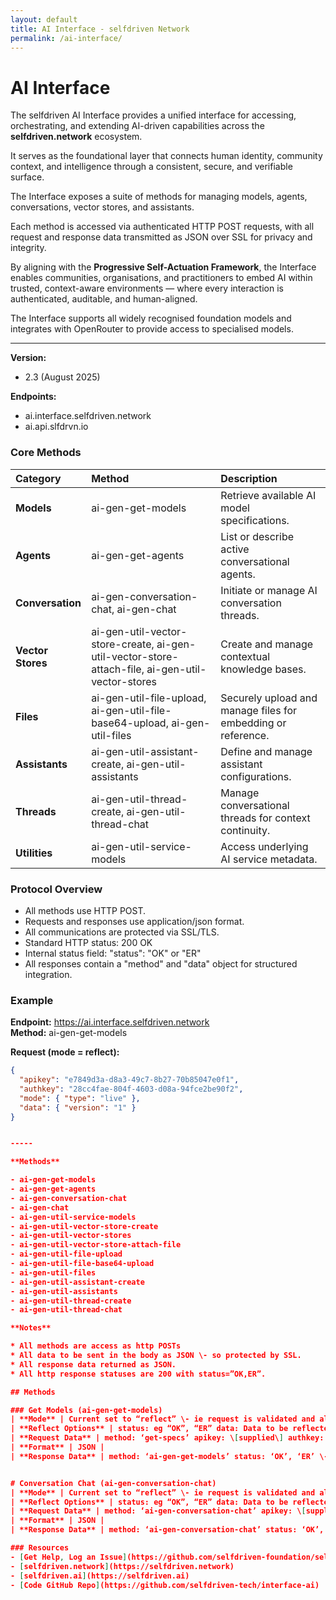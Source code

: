 ```yaml
---
layout: default
title: AI Interface - selfdriven Network
permalink: /ai-interface/
---
```


# AI Interface

The selfdriven AI Interface provides a unified interface for accessing, orchestrating, and extending AI-driven capabilities across the **selfdriven.network** ecosystem.

It serves as the foundational layer that connects human identity, community context, and intelligence through a consistent, secure, and verifiable surface.

The Interface exposes a suite of methods for managing models, agents, conversations, vector stores, and assistants.  

Each method is accessed via authenticated HTTP POST requests, with all request and response data transmitted as JSON over SSL for privacy and integrity.

By aligning with the **Progressive Self-Actuation Framework**, the Interface enables communities, organisations, and practitioners to embed AI within trusted, context-aware environments — where every interaction is authenticated, auditable, and human-aligned.

The Interface supports all widely recognised foundation models and integrates with OpenRouter to provide access to specialised models.

---

**Version:**
- 2.3 (August 2025)

**Endpoints:**  
- ai.interface.selfdriven.network
- ai.api.slfdrvn.io

### Core Methods

| Category | Method | Description |
|:-----------|:---------|:-------------|
| **Models** | ai-gen-get-models | Retrieve available AI model specifications. |
| **Agents** | ai-gen-get-agents | List or describe active conversational agents. |
| **Conversation** | ai-gen-conversation-chat, ai-gen-chat | Initiate or manage AI conversation threads. |
| **Vector Stores** | ai-gen-util-vector-store-create, ai-gen-util-vector-store-attach-file, ai-gen-util-vector-stores | Create and manage contextual knowledge bases. |
| **Files** | ai-gen-util-file-upload, ai-gen-util-file-base64-upload, ai-gen-util-files | Securely upload and manage files for embedding or reference. |
| **Assistants** | ai-gen-util-assistant-create, ai-gen-util-assistants | Define and manage assistant configurations. |
| **Threads** | ai-gen-util-thread-create, ai-gen-util-thread-chat | Manage conversational threads for context continuity. |
| **Utilities** | ai-gen-util-service-models | Access underlying AI service metadata. |


### Protocol Overview

- All methods use HTTP POST.  
- Requests and responses use application/json format.  
- All communications are protected via SSL/TLS.  
- Standard HTTP status: 200 OK  
- Internal status field: "status": "OK" or "ER"  
- All responses contain a "method" and "data" object for structured integration.


### Example

**Endpoint:** https://ai.interface.selfdriven.network  
**Method:** ai-gen-get-models  

**Request (mode = reflect):**

```json
{
  "apikey": "e7849d3a-d8a3-49c7-8b27-70b85047e0f1",
  "authkey": "28cc4fae-804f-4603-d08a-94fce2be90f2",
  "mode": { "type": "live" },
  "data": { "version": "1" }
}


-----

**Methods**

- ai-gen-get-models
- ai-gen-get-agents
- ai-gen-conversation-chat
- ai-gen-chat
- ai-gen-util-service-models
- ai-gen-util-vector-store-create
- ai-gen-util-vector-stores
- ai-gen-util-vector-store-attach-file
- ai-gen-util-file-upload
- ai-gen-util-file-base64-upload
- ai-gen-util-files
- ai-gen-util-assistant-create
- ai-gen-util-assistants
- ai-gen-util-thread-create
- ai-gen-util-thread-chat

**Notes**

* All methods are access as http POSTs  
* All data to be sent in the body as JSON \- so protected by SSL.  
* All response data returned as JSON.  
* All http response statuses are 200 with status=”OK,ER”.

## Methods

### Get Models (ai-gen-get-models)
| **Mode** | Current set to “reflect” \- ie request is validated and all data sent with request reflected back for integration development/testing. |
| **Reflect Options** | status: eg “OK”, “ER” data: Data to be reflected. |
| **Request Data** | method: ‘get-specs’ apikey: \[supplied\] authkey: \[supplied\] data: version:  |
| **Format** | JSON |
| **Response Data** | method: ‘ai-gen-get-models’ status: ‘OK’, ‘ER’ \- if error then {error: {code:, description:}} data: \[ { name:, url:, id:, etag: modifieddatetime:, createddatetime: } \] |


# Conversation Chat (ai-gen-conversation-chat)
| **Mode** | Current set to “reflect” \- ie request is validated and all data sent with request reflected back for integration development/testing. |
| **Reflect Options** | status: eg “OK”, “ER” data: Data to be reflected. |
| **Request Data** | method: ‘ai-gen-conversation-chat’ apikey: \[supplied\] authkey: \[supplied\] data: messagesystem: message: |
| **Format** | JSON |
| **Response Data** | method: ‘ai-gen-conversation-chat’ status: ‘OK’, ‘ER’ \- if error then {error: {code:, description:}} data: \[ { firstname:, lastname:, email: , id:, etag: modifieddatetime:, createddatetime: } \]|

### Resources
- [Get Help, Log an Issue](https://github.com/selfdriven-foundation/selfdriven-network/issues)
- [selfdriven.network](https://selfdriven.network)  
- [selfdriven.ai](https://selfdriven.ai)
- [Code GitHub Repo](https://github.com/selfdriven-tech/interface-ai)
